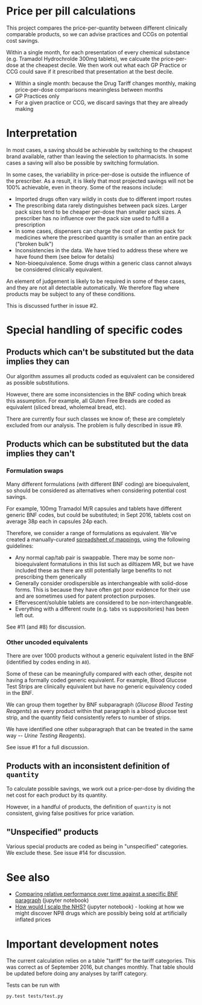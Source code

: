 # Price per pill calculations

This project compares the price-per-quantity between different clinically comparable products, so we can advise practices and CCGs on potential cost savings.

Within a single month, for each presentation of every chemical substance (e.g. Tramadol Hydrochrolde 300mg tablets), we calcuate the price-per-dose at the cheapest decile. We then work out what each GP Practice or CCG could save if it prescribed that presentation at the best decile.


* Within a single month: because the Drug Tariff changes monthly, making price-per-dose comparisons meaningless between months
* GP Practices only
* For a given practice or CCG, we discard savings that they are already making

# Interpretation

In most cases, a saving should be achievable by switching to the cheapest brand available, rather than leaving the selection to pharmacists.  In some cases a saving will also be possible by switching formulation.

In some cases, the variability in price-per-dose is outside the influence of the prescriber. As a result, it is likely that most projected savings will not be 100% achievable, even in theory. Some of the reasons include:

* Imported drugs often vary wildly in costs due to different import routes
* The prescribing data rarely distinguishes between pack sizes.  Larger pack sizes tend to be cheaper per-dose than smaller pack sizes.  A prescriber has no influence over the pack size used to fulfill a prescription
* In some cases, dispensers can charge the cost of an entire pack for medicines where the prescribed quantity is smaller than an entire pack ("broken bulk")
* Inconsistencies in the data. We have tried to address these where we have found them (see below for details)
* Non-bioequivalence. Some drugs within a generic class cannot always be considered clinically equivalent.

An element of judgement is likely to be required in some of these cases, and they are not all detectable automatically. We therefore flag where products may be subject to any of these conditions.

This is discussed further in issue #2.


# Special handling of specific codes

## Products which can't be substituted but the data implies they can

Our algorithm assumes all products coded as equivalent can be considered as possible substitutions.

However, there are some inconsistencies in the BNF coding which break this assumption.  For example, all Gluten Free Breads are coded as equivalent (sliced bread, wholemeal bread, etc).

There are currently four such classes we know of; these are completely excluded from our analysis. The problem is fully described in issue #9.


## Products which can be substituted but the data implies they can't

### Formulation swaps

Many different formulations (with different BNF coding) are bioequivalent, so should be considered as alternatives when considering potential cost savings.

For example, 100mg Tramadol M/R capsules and tablets have different generic BNF codes, but could be substituted; in Sept 2016, tablets cost on average 38p each in capsules 24p each.

Therefore, we consider a range of formulations as equivalent.  We've created a manually-curated [spreadsheet of mappings](https://docs.google.com/spreadsheets/d/1SvMGCKrmqsNkZYuGW18Sf0wTluXyV4bhyZQaVLcO41c/edit#gid=1784930737), using the following guidelines:

* Any normal cap/tab pair is swappable. There may be some non-bioequivalent formatulions in this list such as diltiazem MR, but we have included these as there are still potentially large benefits to not prescribing them generically
* Generally consider orodispersible as interchangeable with solid-dose forms. This is because they have often got poor evidence for their use and are sometimes used for patent protection purposes.
* Effervescent/soluble tablets are considered to be non-interchangeable.
* Everything with a different route (e.g. tabs vs suppositories) has been left out.

See #11 (and #8) for discussion.

### Other uncoded equivalents

There are over 1000 products without a generic equivalent listed in the BNF (identified by codes ending in `A0`).

Some of these can be meaningfully compared with each other, despite not having a formally coded generic equivalent. For example, Blood Glucose Test Strips are clinically equivalent but have no generic equivalency coded in the BNF.

We can group them together by BNF subparagraph (*Glucose Blood Testing Reagents*) as every product within that paragraph is a blood glucose test strip, and the quantity field consistently refers to number of strips.

We have identified one other subparagraph that can be treated in the same way -- *Urine Testing Reagents*).

See issue #1 for a full discussion.

## Products with an inconsistent definition of `quantity`

To calculate possible savings, we work out a price-per-dose by dividing the net cost for each product by its quantity.

However, in a handful of products, the definition of `quantity` is not consistent, giving false positives for price variation.

## "Unspecified" products

Various special products are coded as being in "unspecified" categories. We exclude these. See issue #14 for discussion.

# See also

* [Comparing relative performance over time against a specific BNF paragraph](https://github.com/ebmdatalab/price-per-dose/blob/master/Comparing%20performance%20of%20entities%20over%20time.ipynb) (jupyter notebook)
* [How would I scalp the NHS?](https://github.com/ebmdatalab/price-per-dose/blob/master/How%20would%20I%20scalp%20the%20NHS%3F.ipynb) (jupyter notebook) - looking at how we might discover NP8 drugs which are possibly being sold at artificially inflated prices

# Important development notes

The current calculation relies on a table "tariff" for the tariff categories. This was correct as of September 2016, but changes monthly. That table should be updated before doing any analyses by tariff category.

Tests can be run with

    py.test tests/test.py
